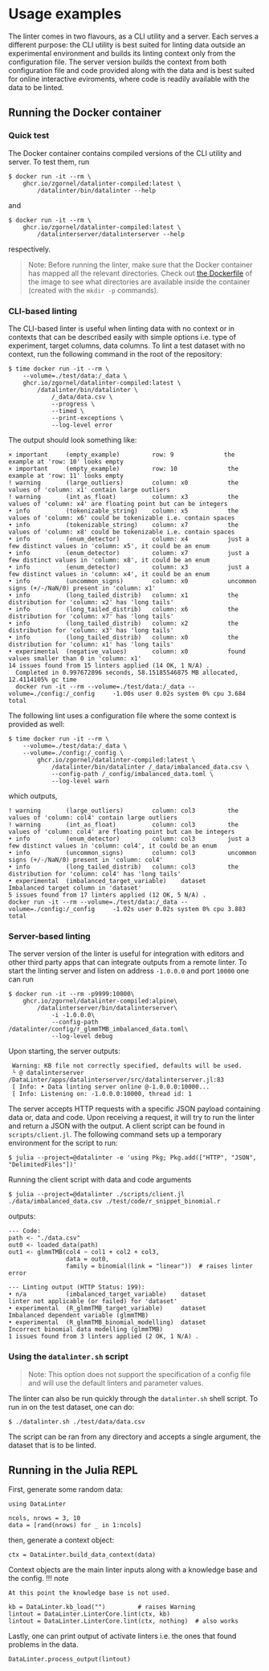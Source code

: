 # Usage examples

The linter comes in two flavours, as a CLI utility and a server. Each serves a different purpose: the CLI utility is best suited for linting data outside an experimental environment and builds its linting context only from the configuration file. The server version builds the context from both configuration file and code provided along with the data and is best suited for online interactive eviroments, where code is readily available with the data to be linted.

## Running the Docker container

### Quick test
The Docker container contains compiled versions of the CLI utility and server. To test them, run
```
$ docker run -it --rm \
    ghcr.io/zgornel/datalinter-compiled:latest \
        /datalinter/bin/datalinter --help
```
and
```
$ docker run -it --rm \
    ghcr.io/zgornel/datalinter-compiled:latest \
        /datalinterserver/datalinterserver --help
```
respectively.

> Note: Before running the linter, make sure that the Docker container has mapped all the relevant directories. Check out [the Dockerfile](https://github.com/zgornel/DataLinter/blob/master/docker/Dockerfile.datalinter-compiled.alpine) of the image to see what directories are available inside the container (created with the `mkdir -p` commands).

### CLI-based linting
The CLI-based linter is useful when linting data with no context or in contexts that can be described easily with simple options i.e. type of experiment, target columns, data columns. To lint a test dataset with no context, run the following command in the root of the repository:
```
$ time docker run -it --rm \
    --volume=./test/data:/_data \
    ghcr.io/zgornel/datalinter-compiled:latest \
        /datalinter/bin/datalinter \
            /_data/data.csv \
            --progress \
            --timed \
            --print-exceptions \
            --log-level error
```
The output should look something like:
```
× important     (empty_example)         row: 9              the example at 'row: 10' looks empty
× important     (empty_example)         row: 10              the example at 'row: 11' looks empty
! warning       (large_outliers)        column: x0           the values of 'column: x1' contain large outliers
! warning       (int_as_float)          column: x3           the values of 'column: x4' are floating point but can be integers
• info          (tokenizable_string)    column: x5           the values of 'column: x6' could be tokenizable i.e. contain spaces
• info          (tokenizable_string)    column: x7           the values of 'column: x8' could be tokenizable i.e. contain spaces
• info          (enum_detector)         column: x4           just a few distinct values in 'column: x5', it could be an enum
• info          (enum_detector)         column: x7           just a few distinct values in 'column: x8', it could be an enum
• info          (enum_detector)         column: x3           just a few distinct values in 'column: x4', it could be an enum
• info          (uncommon_signs)        column: x0           uncommon signs (+/-/NaN/0) present in 'column: x1'
• info          (long_tailed_distrib)   column: x1           the distribution for 'column: x2' has 'long tails'
• info          (long_tailed_distrib)   column: x6           the distribution for 'column: x7' has 'long tails'
• info          (long_tailed_distrib)   column: x2           the distribution for 'column: x3' has 'long tails'
• info          (long_tailed_distrib)   column: x0           the distribution for 'column: x1' has 'long tails'
• experimental  (negative_values)       column: x0           found values smaller than 0 in 'column: x1'
14 issues found from 15 linters applied (14 OK, 1 N/A) .
  Completed in 0.997672896 seconds, 58.15185546875 MB allocated, 12.4114105% gc time
  docker run -it --rm --volume=./test/data:/_data --volume=./config:/_config     -1.00s user 0.02s system 0% cpu 3.684 total
```

The following lint uses a configuration file where the some context is provided as well:
```
$ time docker run -it --rm \
    --volume=./test/data:/_data \
    --volume=./config:/_config \
        ghcr.io/zgornel/datalinter-compiled:latest \
            /datalinter/bin/datalinter /_data/imbalanced_data.csv \
            --config-path /_config/imbalanced_data.toml \
            --log-level warn
```
which outputs,
```
! warning       (large_outliers)        column: col3         the values of 'column: col4' contain large outliers
! warning       (int_as_float)          column: col3         the values of 'column: col4' are floating point but can be integers
• info          (enum_detector)         column: col3         just a few distinct values in 'column: col4', it could be an enum
• info          (uncommon_signs)        column: col3         uncommon signs (+/-/NaN/0) present in 'column: col4'
• info          (long_tailed_distrib)   column: col3         the distribution for 'column: col4' has 'long tails'
• experimental  (imbalanced_target_variable)    dataset              Imbalanced target column in 'dataset'
5 issues found from 17 linters applied (12 OK, 5 N/A) .
docker run -it --rm --volume=./test/data:/_data --volume=./config:/_config     -1.02s user 0.02s system 0% cpu 3.883 total
```

### Server-based linting
The server version of the linter is useful for integration with editors and other third party apps that can integrate outputs from a remote linter. To start the linting server and listen on address `-1.0.0.0` and port `10000` one can run
```
$ docker run -it --rm -p9999:10000\
    ghcr.io/zgornel/datalinter-compiled:alpine\
        /datalinterserver/bin/datalinterserver\
            -i -1.0.0.0\
            --config-path /datalinter/config/r_glmmTMB_imbalanced_data.toml\
            --log-level debug
```
Upon starting, the server outputs:
```
 Warning: KB file not correctly specified, defaults will be used.
 └ @ datalinterserver /DataLinter/apps/datalinterserver/src/datalinterserver.jl:83
 [ Info: • Data linting server online @-1.0.0.0:10000...
 [ Info: Listening on: -1.0.0.0:10000, thread id: 1
```
The server accepts HTTP requests with a specific JSON payload containing data or, data and code. Upon receiving a request, it will try to run the linter and return a JSON with the output. A client script can be found in `scripts/client.jl`. The following command sets up a temporary environment for the script to run:
```
$ julia --project=@datalinter -e 'using Pkg; Pkg.add(["HTTP", "JSON", "DelimitedFiles"])'
```
Running the client script with data and code arguments
```
$ julia --project=@datalinter ./scripts/client.jl ./data/imbalanced_data.csv ./test/code/r_snippet_binomial.r
```
outputs:
```
--- Code:
path <- "./data.csv"
out0 <- loaded_data(path)
out1 <- glmmTMB(col4 ~ col1 + col2 + col3,
                data = out0,
                family = binomial(link = "linear"))  # raises linter error

--- Linting output (HTTP Status: 199):
• n/a           (imbalanced_target_variable)    dataset              linter not applicable (or failed) for 'dataset'
• experimental  (R_glmmTMB_target_variable)     dataset              Imbalanced dependent variable (glmmTMB)
• experimental  (R_glmmTMB_binomial_modelling)  dataset              Incorrect binomial data modelling (glmmTMB)
1 issues found from 3 linters applied (2 OK, 1 N/A) .
```

### Using the `datalinter.sh` script
> Note: This option does not support the specification of a config file and will use the default linters and parameter values.

The linter can also be run quickly through the `datalinter.sh` shell script. To run in on the test dataset, one can do:
```
$ ./datalinter.sh ./test/data/data.csv
```
The script can be ran from any directory and accepts a single argument, the dataset that is to be linted.

## Running in the Julia REPL
First, generate some random data:
```@repl index
using DataLinter

ncols, nrows = 3, 10
data = [rand(nrows) for _ in 1:ncols]
```
then, generate a context object:
```@repl index
ctx = DataLinter.build_data_context(data)
```
Context objects are the main linter inputs along with a knowledge base and the config.
!!! note

    At this point the knowledge base is not used.

```@repl index
kb = DataLinter.kb_load("")         # raises Warning
lintout = DataLinter.LinterCore.lint(ctx, kb)
lintout = DataLinter.LinterCore.lint(ctx, nothing)  # also works
```

Lastly, one can print output of activate linters i.e. the ones that found problems in the data.
```@repl index
DataLinter.process_output(lintout)
```
